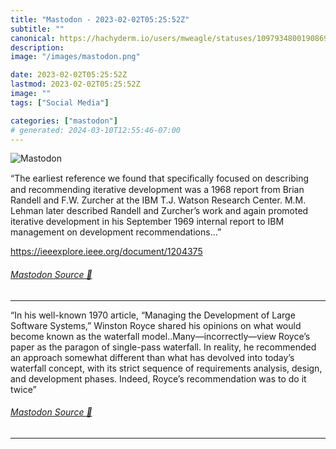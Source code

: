 ```yaml
---
title: "Mastodon - 2023-02-02T05:25:52Z"
subtitle: ""
canonical: https://hachyderm.io/users/mweagle/statuses/109793480019086980
description:
image: "/images/mastodon.png"

date: 2023-02-02T05:25:52Z
lastmod: 2023-02-02T05:25:52Z
image: ""
tags: ["Social Media"]

categories: ["mastodon"]
# generated: 2024-03-10T12:55:46-07:00
---
```

![Mastodon](/images/mastodon.png)

<p>“The earliest reference we found that speciﬁcally focused on describing and recommending iterative development was a 1968 report from Brian Randell and F.W. Zurcher at the IBM T.J. Watson Research Center. M.M. Lehman later described Randell and Zurcher’s work and again promoted iterative development in his September 1969 internal report to IBM management on development recommendations…”</p><p><a href="https://ieeexplore.ieee.org/document/1204375" target="_blank" rel="nofollow noopener noreferrer" translate="no"><span class="invisible">https://</span><span class="ellipsis">ieeexplore.ieee.org/document/1</span><span class="invisible">204375</span></a></p>


###### [Mastodon Source 🐘](https://hachyderm.io/@mweagle/109793480019086980)

___

<p>“In his well-known 1970 article, “Managing the Development of Large Software Systems,” Winston Royce shared his opinions on what would become known as the waterfall model..Many—incorrectly—view Royce’s paper as the paragon of single-pass waterfall. In reality, he recommended an approach somewhat different than what has devolved into today’s waterfall concept, with its strict sequence of requirements analysis, design, and development phases. Indeed, Royce’s recommendation was to do it twice”</p>


###### [Mastodon Source 🐘](https://hachyderm.io/@mweagle/109793500889159739)

___

